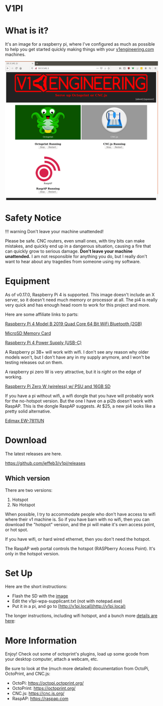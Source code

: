 
# V1PI

What is it?
===========

It's an image for a raspberry pi, where I've configured as much as possible to help you get started
quickly making things with your [v1engineering.com](http://v1engineering.com) machines.

![image](img/v1pi.png)

Safety Notice
=============

!!! warning
    Don't leave your machine unattended!

Please be safe. CNC routers, even small ones, with tiny bits can make mistakes, and quickly end up
in a dangerous situation, causing a fire that can quickly grow to serious damage. **Don't leave your
machine unattended.** I am not responsible for anything you do, but I really don't want to hear about
any tragedies from someone using my software.

Equipment
======

As of v0.17.0, Raspberry Pi 4 is supported. This image doesn't include an X server, so it doesn't
need much memory or processor at all. The pi4 is really very quick and has enough head room to work
for this project and more.

Here are some affiliate links to parts:

[Raspberry Pi 4 Model B 2019 Quad Core 64 Bit WiFi Bluetooth (2GB)](https://amzn.to/2r2MnHX)

[MicroSD Memory Card](https://amzn.to/2DxPn1C)

[Raspberry Pi 4 Power Supply (USB-C)](https://amzn.to/33xweYg)

A Raspberry pi 3B+ will work with wifi. I don't see any reason why older models won't, but I don't
have any in my supply anymore, and I won't be testing releases out on them.

A raspberry pi zero W is very attractive, but it is _right_ on the edge of working.

[Raspberry Pi Zero W (wireless) w/ PSU and 16GB SD](https://amzn.to/2DBYPBa)

If you have a pi without wifi, a wifi dongle that you have will probably work for the no-hotspot
version. But the one I have on a pi2b doesn't work with RaspAP. This is the dongle RaspAP suggests.
At $25, a new pi4 looks like a pretty solid alternative.

[Edimax EW-7811UN](https://amzn.to/33IjDRW)

Download
======

The latest releases are here.

https://github.com/jeffeb3/v1pi/releases

Which version
-------------

There are two versions:

1. Hotspot
1. No Hotspot

When possible, I try to accommodate people who don't have access to wifi where their v1 machine is.
So if you have barn with no wifi, then you can download the "hotspot" version, and the pi will make
it's own access point, or hot spot.

If you have wifi, or hard wired ethernet, then you don't need the hotspot.

The RaspAP web portal controls the hotspot (RASPberry Access Point). It's only in the hotspot
version.

Set Up
======

Here are the short instructions:

 * Flash the SD with the [image](https://github.com/jeffeb3/v1pi/releases)
 * Edit the v1pi-wpa-supplicant.txt (not with notepad.exe)
 * Put it in a pi, and go to [http://v1pi.local](http://v1pi.local)

The longer instructions, including wifi hotspot, and a bunch more [details are here](setup.md):

More Information
================

Enjoy! Check out some of octoprint's plugins, load up some gcode from your desktop computer, attach
a webcam, etc.

Be sure to look at the (much more detailed) documentation from OctoPi, OctoPrint, and CNC.js:

 * OctoPi: https://octopi.octoprint.org/
 * OctoPrint: https://octoprint.org/
 * CNC.js: https://cnc.js.org/
 * RaspAP: https://raspap.com

